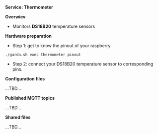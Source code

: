 **Service: Thermometer**

**Overwiev**

* Monitors **DS18B20** temperature sensors

**Hardware preparation**

* Step 1: get to know the pinout of your raspberry
`````
./garda.sh exec thermometer pinout
`````

* Step 2: connect your DS18B20 temperature sensor to corresponding pins.

**Configuration files**

...TBD...

**Published MQTT topics**

...TBD...

**Shared files**

...TBD...